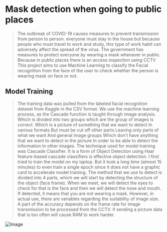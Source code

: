 # Mask detection when going to public places
> The outbreak of COVID-19 causes measures to prevent transmission from person to person. everyone must stay in the house but because people who must travel to work and study, this type of work habit can adversely affect the spread of the virus. The government has measures to protect everyone by wearing a mask whenever in public.
> Because in public places there is an access inspection using CCTV This project aims to use Machine Learning to classify the Facial recognition from the face of the user to check whether the person is wearing mask on face or not.

## Model Training
> The training data was pulled from the labeled facial recognition dataset from Kaggle in the CSV format. We use the machine learning process, as the Cascade function is taught through image analysis. Which is divided into two groups which are the group of images is correct. Which is a picture of something that we want to detect In various formats But must be cut off other parts Leaving only parts of what we want And general image groups Which don't have anything that we want to detect in the picture In order to be able to detect the information In other images.
> The technique used for model training was Cascade Classifier. It is a form of Object Detection using Haar feature-based cascade classifiers is effective object detection.
> I first tried to train the model on my laptop. But it took a long time (almost 15 minutes) to even train a single epoch since it does not have a graphic card to accelerate model training.
> The method that we use to detect is divided into 4 parts, which we will start by detecting the structure of the object (face frame). When we meet, we will detect the eyes to check for that is the face and then we will detect the nose and mouth. If detected, it means that you are not wearing a mask.
> However, in actual use, there are variables regarding the suitability of image size. A part of the accuracy depends on the frame rate for image transmission to be processed from the CCTV. if sending a picture data that is too often will cause RAM to work harder.

![Image](https://photos.google.com/u/1/photo/AF1QipMFKmtNq2GpYY7dXnb8aZJ8gNgB0QUuc6tW7ZMX)




